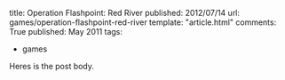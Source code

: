 title: Operation Flashpoint: Red River
published: 2012/07/14
url: games/operation-flashpoint-red-river
template: "article.html"
comments: True
published: May 2011
tags:
- games

Heres is the post body.
